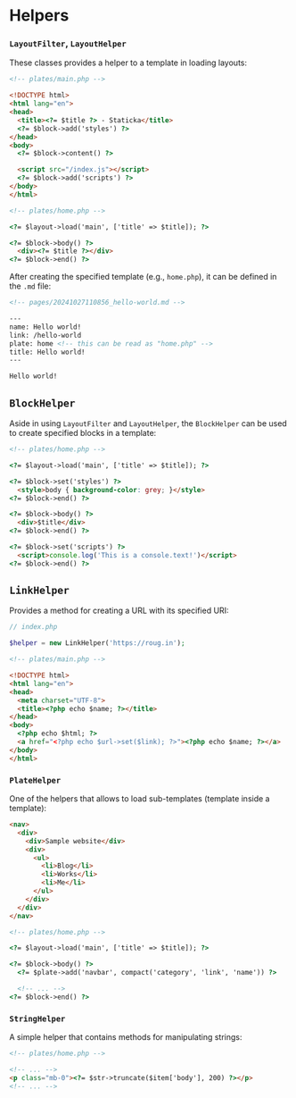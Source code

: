 # Helpers

### `LayoutFilter`, `LayoutHelper`

These classes provides a helper to a template in loading layouts:

``` html
<!-- plates/main.php -->

<!DOCTYPE html>
<html lang="en">
<head>
  <title><?= $title ?> - Staticka</title>
  <?= $block->add('styles') ?>
</head>
<body>
  <?= $block->content() ?>

  <script src="/index.js"></script>
  <?= $block->add('scripts') ?>
</body>
</html>
```

``` html
<!-- plates/home.php -->

<?= $layout->load('main', ['title' => $title]); ?>

<?= $block->body() ?>
  <div><?= $title ?></div>
<?= $block->end() ?>
```

After creating the specified template (e.g., `home.php`), it can be defined in the `.md` file:

``` md
<!-- pages/20241027110856_hello-world.md -->

---
name: Hello world!
link: /hello-world
plate: home <!-- this can be read as "home.php" --> 
title: Hello world!
---

Hello world!
```

## `BlockHelper`

Aside in using `LayoutFilter` and `LayoutHelper`, the `BlockHelper` can be used to create specified blocks in a template:

``` html
<!-- plates/home.php -->

<?= $layout->load('main', ['title' => $title]); ?>

<?= $block->set('styles') ?>
  <style>body { background-color: grey; }</style>
<?= $block->end() ?>

<?= $block->body() ?>
  <div>$title</div>
<?= $block->end() ?>

<?= $block->set('scripts') ?>
  <script>console.log('This is a console.text!')</script>
<?= $block->end() ?>
```

## `LinkHelper`

Provides a method for creating a URL with its specified URI:

``` php
// index.php

$helper = new LinkHelper('https://roug.in');
```

``` html
<!-- plates/main.php -->

<!DOCTYPE html>
<html lang="en">
<head>
  <meta charset="UTF-8">
  <title><?php echo $name; ?></title>
</head>
<body>
  <?php echo $html; ?>
  <a href="<?php echo $url->set($link); ?>"><?php echo $name; ?></a>
</body>
</html>
```

### `PlateHelper`

One of the helpers that allows to load sub-templates (template inside a template):

``` html
<nav>
  <div>
    <div>Sample website</div>
    <div>
      <ul>
        <li>Blog</li>
        <li>Works</li>
        <li>Me</li>
      </ul>
    </div>
  </div>
</nav>
```

``` html
<!-- plates/home.php -->

<?= $layout->load('main', ['title' => $title]); ?>

<?= $block->body() ?>
  <?= $plate->add('navbar', compact('category', 'link', 'name')) ?>

  <!-- ... -->
<?= $block->end() ?>
```

### `StringHelper`

A simple helper that contains methods for manipulating strings:

``` html
<!-- plates/home.php -->

<!-- ... -->
<p class="mb-0"><?= $str->truncate($item['body'], 200) ?></p>
<!-- ... -->
```